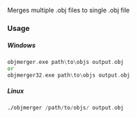 Merges multiple .obj files to single .obj file


### Usage

##### Windows
```asm
objmerger.exe path\to\objs output.obj
or
objmerger32.exe path\to\objs output.obj
```

##### Linux
```asm
./objmerger /path/to/objs/ output.obj
```

